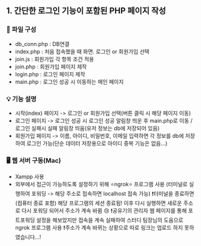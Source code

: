 ## 1. 간단한 로그인 기능이 포함된 PHP 페이지 작성
### 📁 파일 구성
- db_conn.php : DB연결
- index.php : 처음 접속했을 때 화면. 로그인 or 회원가입 선택
- join.js : 회원가입 각 항목 조건 적용
- join.php : 회원가입 페이지 제작
- login.php : 로그인 페이지 제작
- main.php : 로그인 성공 시 이동하는 메인 페이지

### 💡 기능 설명
- 시작(index) 페이지 -> 로그인 or 회원가입 선택(버튼 클릭 시 해당 페이지 이동)
- 로그인 페이지 -> 로그인 성공 시 로그인 성공 알림창 띄운 후 main.php로 이동 / 로그인 실패시 실패 알림창 띄움(유저 정보는 db에 저장되어 있음)
- 회원가입 페이지 -> 이름, 아이디, 비밀번호, 이메일 입력하면 각 정보를 db에 저장하여 로그인 가능(단순 데이터 저장용으로 아이디 중복 기능은 없음...)

### 🖥️ 웹 서버 구동(Mac)
- Xampp 사용
- 외부에서 접근이 가능하도록 설정하기 위해 ⭐️ngrok⭐️ 프로그램 사용 (터미널로 실행하여 포워딩 -> 해당 주소로 접속하면 localhost 접속 가능)
    ❗️터미널을 종료하면(컴퓨터 종료 포함) 해당 프로그램의 세션 종료됨! 이후 다시 실행하면 새로운 주소로 다시 포워딩 되어서 주소가 계속 바뀜 😢
    ❗️공유기의 관리자 웹 페이지를 통해 포트포워딩 설정을 해보았지만 접속을 계속 실패하여 스터디 팀장님의 도움으로 ngrok 프로그램 사용
    ❗️주소가 계속 바뀌는 상황으로 따로 링크는 업로드 하지 못하였습니다...!